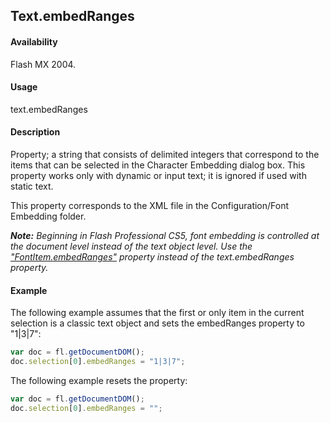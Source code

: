 ## Text.embedRanges

#### Availability

Flash MX 2004.

#### Usage

text.embedRanges

#### Description

Property; a string that consists of delimited integers that correspond to the items that can be selected in the Character Embedding dialog box. This property works only with dynamic or input text; it is ignored if used with static text.

This property corresponds to the XML file in the Configuration/Font Embedding folder.

***Note:** Beginning in Flash Professional CS5, font embedding is controlled at the document level instead of the text object level. Use the* *["FontItem.embedRanges"](../FontItem_object/FontItem3.md#Fontitem.embedRanges) property instead of the text.embedRanges property.*

#### Example

The following example assumes that the first or only item in the current selection is a classic text object and sets the
embedRanges property to "1|3|7":

```javascript
var doc = fl.getDocumentDOM();
doc.selection[0].embedRanges = "1|3|7";
```

The following example resets the property:

```javascript
var doc = fl.getDocumentDOM();
doc.selection[0].embedRanges = "";
```
